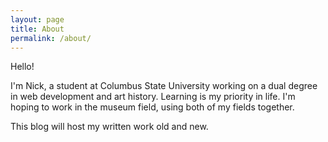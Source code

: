 ```yaml
---
layout: page
title: About
permalink: /about/
---
```


Hello!

I'm Nick, a student at Columbus State University working on a dual degree in web development and art history. Learning is my priority in life. I'm hoping to work in the museum field, using both of my fields together.
 
This blog will host my written work old and new.